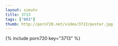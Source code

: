 ```yaml
--- 
layout: sieutv
title: 3713
tags: ["003"]
thumb: http://porn720.net/video/3713/poster.jpg
---
```

{% include porn720 key="3713" %} 
